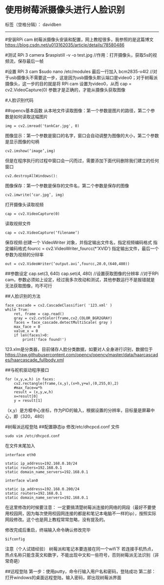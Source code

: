 ﻿# 使用树莓派摄像头进行人脸识别

标签（空格分隔）： davidben

---
#安装RPi cam
树莓派摄像头安装和配置，网上教程很多，我参照的是这篇博文
https://blog.csdn.net/u013162035/article/details/78580486

#测试 RPi 3 camera
$raspistill -v -o test.jpg
//作用：打开摄像头，获取5s的视频流，保存最后一帧

#设置 RPi 3 cam 
$sudo nano /etc/modules
最后一行加入 bcm2835-v4l2
//对于usb摄像头不需要这一步，这是因为usb摄像头默认端口是video0；对于树莓派摄像头，这一步的目的就是将   RPi cam 设置为video0，从而
  cap = cv2.VideoCapture(0)
  参数才是正确的，才能从摄像头获取图像

#人脸识别代码

##opencv基本函数
从本地文件读取图像：第一个参数是图片的路径，第二个参数是如何读取这幅图片

    img = cv2.imread('tankCar.jpg', 0)

图像显示：第一个参数是窗口的名字，窗口会自动调整为图像的大小，第二个参数是显示图像的句柄

    cv2.imshow(‘image’,img)

 但是在程序执行的过程中窗口会一闪而过，需要添加下面代码删除我们建立的任何窗口

    cv2.destroyAllWindows():

图像保存：第一个参数是保存的文件名，第二个参数是保存的图像

    cv2.imwrite(‘car.jpg’, img)

打开摄像头读取视频

    cap = cv2.VideoCapture(0)
读取视频文件

    cap = cv2.VideoCapture(‘filename’)

保存视频:创建一个 VideoWriter 对象，并指定输出文件名，指定视频编码格式 指定编码格式:fourcc =
cv2.VideoWriter_fourcc(*’XVID’) 指定输出文件，最后一个参数为视频的分辩率

    out = cv2.VideoWriter(‘output.avi’,fourcc,20.0,(640,480))



##参数设定
cap.set(3, 640)
cap.set(4, 480)
//设置获取图像的分辨率
//对于RPi cam，参数必须如上设定，经过我多次改动和测试，其他参数运行不是报错就是无法获取图像，均不可行

##人脸识别的方法
    
    face_cascade = cv2.CascadeClassifier( '123.xml' ) 
    while True:
        ret, frame = cap.read()
        gray = cv2.cvtColor(frame,cv2.COLOR_BGR2GRAY)
        faces = face_cascade.detectMultiScale( gray )
        max_face = 0
        value_x = 0
        if len(faces)>0:
            print('face found!')

123.xlm是分类器，目前储存人脸分类数据，如要对人全身进行识别，数据位于
https://raw.githubusercontent.com/opencv/opencv/master/data/haarcascades/haarcascade_fullbody.xml

##与舵机驱动程序接口        

    for (x,y,w,h) in faces:
        cv2.rectangle(frame,(x,y),(x+h,y+w),(0,255,0),2)
        #max_face=w*h
        result = (x,y,w,h)
        x=result[0]
        y = result[1]

（x,y）是方框中心坐标，作为PID的输入，根据设置的分辨率，目标量是屏幕中心，即（320，480）

#树莓派远程登陆
##配置静态ip
修改/etc/dhcpcd.conf 文件

    sudo vim /etc/dhcpcd.conf

在文件末尾加入

    interface eth0

    static ip_address=192.168.0.10/24
    static routers=192.168.0.1
    static domain_name_servers=192.168.0.1
    
    interface wlan0
    
    static ip_address=192.168.0.200/24
    static routers=192.168.0.1
    static domain_name_servers=192.168.0.1

在这里修改的时候要注意：
一定要搞清楚树莓派连接的网络的网段（最好不要使用校园网，因为每次使用校园网连接的都是和笔记本电脑不一样的ip），按照实际网段修改。这个也是网上教程常常忽略，没有提及的。

修改完成后重启，终端输入命令确认修改完毕

    $ifconfig
    
注意（个人试错经验）
树莓派和笔记本要连接在同一个wifi下
若连接手机热点，热点名称只能含英文和数字，不能出现中文和一些符号，否则树莓派无法识别（非常奇葩）

##远程登陆
第一步：使用putty，命令行输入用户名和密码，登陆成功
第二部：打开windows的桌面远程登陆，输入密码，即出现树莓派界面
